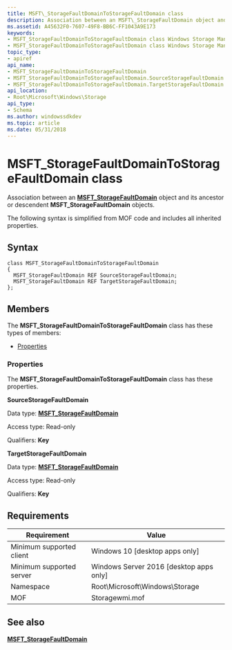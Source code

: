 ```yaml
---
title: MSFT\_StorageFaultDomainToStorageFaultDomain class
description: Association between an MSFT\_StorageFaultDomain object and its ancestor or descendent MSFT\_StorageFaultDomain objects.
ms.assetid: A45632F0-7607-49F8-BB6C-FF1043A9E173
keywords:
- MSFT_StorageFaultDomainToStorageFaultDomain class Windows Storage Management API
- MSFT_StorageFaultDomainToStorageFaultDomain class Windows Storage Management API , described
topic_type:
- apiref
api_name:
- MSFT_StorageFaultDomainToStorageFaultDomain
- MSFT_StorageFaultDomainToStorageFaultDomain.SourceStorageFaultDomain
- MSFT_StorageFaultDomainToStorageFaultDomain.TargetStorageFaultDomain
api_location:
- Root\Microsoft\Windows\Storage
api_type:
- Schema
ms.author: windowssdkdev
ms.topic: article
ms.date: 05/31/2018
---
```


# MSFT\_StorageFaultDomainToStorageFaultDomain class

Association between an [**MSFT\_StorageFaultDomain**](msft-storagefaultdomain.md) object and its ancestor or descendent **MSFT\_StorageFaultDomain** objects.

The following syntax is simplified from MOF code and includes all inherited properties.

## Syntax

``` syntax
class MSFT_StorageFaultDomainToStorageFaultDomain
{
  MSFT_StorageFaultDomain REF SourceStorageFaultDomain;
  MSFT_StorageFaultDomain REF TargetStorageFaultDomain;
};
```

## Members

The **MSFT\_StorageFaultDomainToStorageFaultDomain** class has these types of members:

-   [Properties](#properties)

### Properties

The **MSFT\_StorageFaultDomainToStorageFaultDomain** class has these properties.

 

**SourceStorageFaultDomain**
   

Data type: **[**MSFT\_StorageFaultDomain**](msft-storagefaultdomain.md)**
 

Access type: Read-only
 

Qualifiers: **Key**
 

 

**TargetStorageFaultDomain**
   

Data type: **[**MSFT\_StorageFaultDomain**](msft-storagefaultdomain.md)**
 

Access type: Read-only
 

Qualifiers: **Key**
 

 

## Requirements



| Requirement | Value |
|-------------------------------------|-------------------------------------------------------------------------------------------|
| Minimum supported client | Windows 10 \[desktop apps only\]                                               |
| Minimum supported server | Windows Server 2016 \[desktop apps only\]                                      |
| Namespace                | Root\\Microsoft\\Windows\\Storage                                              |
| MOF                      |  Storagewmi.mof  |



## See also

 

[**MSFT\_StorageFaultDomain**](msft-storagefaultdomain.md)
 

 

 





